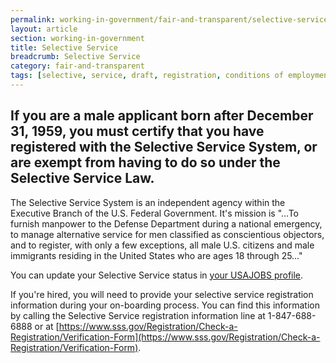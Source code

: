 ```yaml
---
permalink: working-in-government/fair-and-transparent/selective-service/
layout: article
section: working-in-government
title: Selective Service
breadcrumb: Selective Service
category: fair-and-transparent
tags: [selective, service, draft, registration, conditions of employment]
---
```


<h2 class="usajobs-help-center__lead">
  If you are a male applicant born after December 31, 1959, you must certify that you have registered with the Selective Service System, or are exempt from having to do so under the Selective Service Law.
</h2>

The Selective Service System is an independent agency within the Executive Branch of the U.S. Federal Government. It's mission is "&hellip;To furnish manpower to the Defense Department during a national emergency, to manage alternative service for men classified as conscientious objectors, and to register, with only a few exceptions, all male U.S. citizens and male immigrants residing in the United States who are ages 18 through 25&hellip;"

You can update your Selective Service status in [your USAJOBS profile](../../../how-to/account/profile/).

If you're hired, you will need to provide your selective service registration information during your on-boarding process. You can find this information by calling the Selective Service registration information line at 1-847-688-6888 or at [https://www.sss.gov/Registration/Check-a-Registration/Verification-Form](https://www.sss.gov/Registration/Check-a-Registration/Verification-Form).
